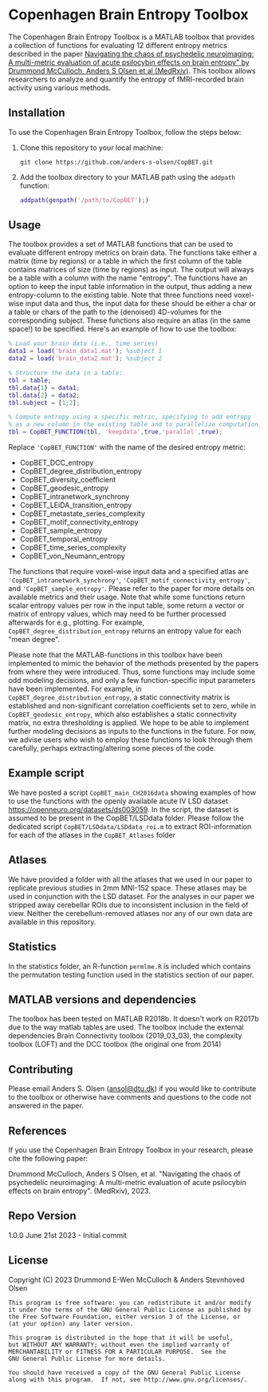 # Copenhagen Brain Entropy Toolbox

The Copenhagen Brain Entropy Toolbox is a MATLAB toolbox that provides a collection of functions for evaluating 12 different entropy metrics described in the paper [Navigating the chaos of psychedelic neuroimaging: A multi-metric evaluation of acute psilocybin effects on brain entropy" by Drummond McCulloch, Anders S Olsen et al (MedRxiv)](https://www.medrxiv.org/content/10.1101/2023.07.03.23292164v1). This toolbox allows researchers to analyze and quantify the entropy of fMRI-recorded brain activity using various methods. 

## Installation

To use the Copenhagen Brain Entropy Toolbox, follow the steps below:

1. Clone this repository to your local machine:

   ```shell
   git clone https://github.com/anders-s-olsen/CopBET.git
   ```

2. Add the toolbox directory to your MATLAB path using the `addpath` function:

   ```matlab
   addpath(genpath('/path/to/CopBET');)
   ```

## Usage

The toolbox provides a set of MATLAB functions that can be used to evaluate different entropy metrics on brain data. The functions take either a matrix (time by regions) or a table in which the first column of the table contains matrices of size (time by regions) as input. The output will always be a table with a column with the name "entropy". The functions have an option to keep the input table information in the output, thus adding a new entropy-column to the existing table. 
Note that three functions need voxel-wise input data and thus, the input data for these should be either a char or a table or chars of the path to the (denoised) 4D-volumes for the corresponding subject. These functions also require an atlas (in the same space!) to be specified. Here's an example of how to use the toolbox:

```matlab
% Load your brain data (i.e., time series)
data1 = load('brain_data1.mat'); %subject 1
data2 = load('brain_data2.mat'); %subject 2

% Structure the data in a table:
tbl = table;
tbl.data{1} = data1;
tbl.data{2} = data2;
tbl.subject = [1;2];

% Compute entropy using a specific metric, specifying to add entropy
% as a new column in the existing table and to parallelize computation.
tbl = CopBET_FUNCTION(tbl, 'keepdata',true,'parallel',true);

```

Replace `'CopBET_FUNCTION'` with the name of the desired entropy metric:
* CopBET_DCC_entropy
* CopBET_degree_distribution_entropy
* CopBET_diversity_coefficient
* CopBET_geodesic_entropy
* CopBET_intranetwork_synchrony
* CopBET_LEiDA_transition_entropy
* CopBET_metastate_series_complexity
* CopBET_motif_connectivity_entropy
* CopBET_sample_entropy
* CopBET_temporal_entropy
* CopBET_time_series_complexity
* CopBET_von_Neumann_entropy

The functions that require voxel-wise input data and a specified atlas are `'CopBET_intranetwork_synchrony'`, `'CopBET_motif_connectivity_entropy'`, and `'CopBET_sample_entropy'`. Please refer to the paper for more details on available metrics and their usage. Note that while some functions return scalar entropy values per row in the input table, some return a vector or matrix of entropy values, which may need to be further processed afterwards for e.g., plotting. For example, `CopBET_degree_distribution_entropy` returns an entropy value for each "mean degree". 

Please note that the MATLAB-functions in this toolbox have been implemented to mimic the behavior of the methods presented by the papers from where they were introduced. Thus, some functions may include some odd modeling decisions, and only a few function-specific input parameters have been implemented. For example, in `CopBET_degree_distribution_entropy`, a static connectivity matrix is established and non-significant correlation coefficients set to zero, while in `CopBET_geodesic_entropy`, which also establishes a static connectivity matrix, no extra thresholding is applied. We hope to be able to implement further modeling decisions as inputs to the functions in the future. For now, we advise users who wish to employ these functions to look through them carefully, perhaps extracting/altering some pieces of the code. 

## Example script

We have posted a script `CopBET_main_CH2016data` showing examples of how to use the functions with the openly available acute IV LSD dataset https://openneuro.org/datasets/ds003059. In the script, the dataset is assumed to be present in the CopBET/LSDdata folder. Please follow the dedicated script `CopBET/LSDdata/LSDdata_roi.m` to extract ROI-information for each of the atlases in the `CopBET_Atlases` folder

## Atlases

We have provided a folder with all the atlases that we used in our paper to replicate previous studies in 2mm MNI-152 space. These atlases may be used in conjunction with the LSD dataset. For the analyses in our paper we stripped away cerebellar ROIs due to inconsistent inclusion in the field of view. Neither the cerebellum-removed atlases nor any of our own data are available in this repository.

## Statistics

In the statistics folder, an R-function `permlme.R` is included which contains the permutation testing function used in the statistics section of our paper. 

## MATLAB versions and dependencies

The toolbox has been tested on MATLAB R2018b. It doesn't work on R2017b due to the way matlab tables are used. The toolbox include the external dependencies Brain Connectivity toolbox (2019_03_03), the complexity toolbox (LOFT) and the DCC toolbox (the original one from 2014)

## Contributing

Please email Anders S. Olsen (ansol@dtu.dk) if you would like to contribute to the toolbox or otherwise have comments and questions to the code not answered in the paper. 

## References

If you use the Copenhagen Brain Entropy Toolbox in your research, please cite the following paper:

Drummond McCulloch, Anders S Olsen, et al. "Navigating the chaos of psychedelic neuroimaging: A multi-metric evaluation of acute psilocybin effects on brain entropy". (MedRxiv), 2023.

## Repo Version

1.0.0 June 21st 2023 - Initial commit

## License

Copyright (C) 2023  Drummond E-Wen McCulloch & Anders Stevnhoved Olsen

    This program is free software: you can redistribute it and/or modify
    it under the terms of the GNU General Public License as published by
    the Free Software Foundation, either version 3 of the License, or
    (at your option) any later version.

    This program is distributed in the hope that it will be useful,
    but WITHOUT ANY WARRANTY; without even the implied warranty of
    MERCHANTABILITY or FITNESS FOR A PARTICULAR PURPOSE.  See the
    GNU General Public License for more details.

    You should have received a copy of the GNU General Public License
    along with this program.  If not, see http://www.gnu.org/licenses/.
